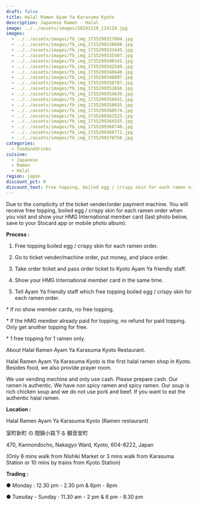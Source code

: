 ```yaml
---
draft: false
title: Halal Ramen Ayam Ya Karasuma Kyoto
description: Japanese Ramen - Halal
image: ../../assets/images/20241220_114128.jpg
images:
  - ../../assets/images/fb_img_1735299327804.jpg
  - ../../assets/images/fb_img_1735299330608.jpg
  - ../../assets/images/fb_img_1735299333445.jpg
  - ../../assets/images/fb_img_1735299335507.jpg
  - ../../assets/images/fb_img_1735299340341.jpg
  - ../../assets/images/fb_img_1735299342540.jpg
  - ../../assets/images/fb_img_1735299346640.jpg
  - ../../assets/images/fb_img_1735299348807.jpg
  - ../../assets/images/fb_img_1735299350707.jpg
  - ../../assets/images/fb_img_1735299352656.jpg
  - ../../assets/images/fb_img_1735299354639.jpg
  - ../../assets/images/fb_img_1735299356641.jpg
  - ../../assets/images/fb_img_1735299358655.jpg
  - ../../assets/images/fb_img_1735299360574.jpg
  - ../../assets/images/fb_img_1735299362523.jpg
  - ../../assets/images/fb_img_1735299364555.jpg
  - ../../assets/images/fb_img_1735299366740.jpg
  - ../../assets/images/fb_img_1735299368771.jpg
  - ../../assets/images/fb_img_1735299370756.jpg
categories:
  - foodanddrinks
cuisine:
  - Japanese
  - Ramen
  - Halal
region: japan
discount_pct: 0
discount_text: Free topping, boiled egg / crispy skin for each ramen order
---
```

Due to the complicity of the ticket vender/order payment machine. You will receive free topping, boiled egg / crispy skin for each ramen order when you visit and show your HMG International member card (last photo below, save to your Stocard app or mobile photo album).



**Process :**

1) Free topping boiled egg / crispy skin for each ramen order.

2) Go to ticket vender/machine order, put money, and place order.

3) Take order ticket and pass order ticket to Kyoto Ayam Ya friendly staff.

4) Show your HMG International member card in the same time. 

4) Tell Ayam Ya friendly staff which free topping boiled egg / crispy skin for each ramen order.



\* If no show member cards, no free topping. 

\* If the HMG member already paid for topping, no refund for paid topping. Only get another topping for free.

\* 1 free topping for 1 ramen only.



About Halal Ramen Ayam Ya Karasuma Kyoto Restaurant. 

Halal Ramen Ayam Ya Karasuma Kyoto is the first halal ramen shop in Kyoto. Besides food, we also provide prayer room.

We use vending mechine and only use cash. Please prepare cash. Our ramen is authentic. We have non spicy ramen and spicy ramen. Our soup is rich chicken soup and we do not use pork and beef. If you want to eat the authentic halal ramen.



**Location :** 

Halal Ramen Ayam Ya Karasuma Kyoto (Ramen restaurant)

室町新町 の 間錦小路下る 観音堂町 

470, Kannondocho, Nakagyo Ward, Kyoto, 604-8222, Japan

(Only 8 mins walk from Nishiki Market or 3 mins walk from Karasuma Station or 10 mins by trains from Kyoto Station)



**Trading :**

● Monday : 12.30 pm - 2.30 pm & 6pm - 8pm

● Tuesday - Sunday : 11.30 am - 2 pm & 6 pm - 8.30 pm
